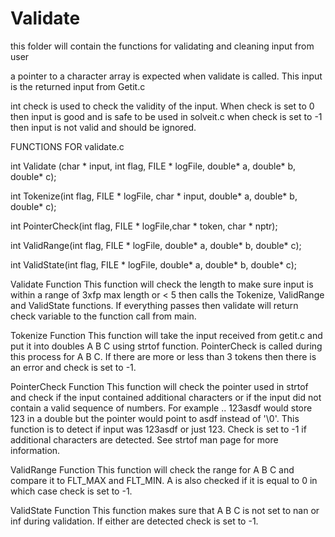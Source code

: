 # Validate
this folder will contain the functions for validating and cleaning input from user

a pointer to a character array is expected when validate is called. This input is the returned input from
Getit.c

int check is used to check the validity of the input.
  When check is set to 0 then input is good and is safe to be used in solveit.c
  when check is set to -1 then input is not valid and should be ignored.

FUNCTIONS FOR validate.c

int Validate (char * input, int flag, FILE * logFile, double* a, double* b, double* c);

int Tokenize(int flag, FILE * logFile, char * input, double* a, double* b, double* c);

int PointerCheck(int flag, FILE * logFile,char * token, char * nptr);

int ValidRange(int flag, FILE * logFile, double* a, double* b, double* c);


int ValidState(int flag, FILE * logFile, double* a, double* b, double* c);



Validate Function
  This function will check the length to make sure input is within a range of 3xfp max length or < 5
  then calls the Tokenize, ValidRange and ValidState functions.
  If everything passes then validate will return check variable to the function call from main.

Tokenize Function
  This function will take the input received from getit.c and put it into doubles A B C using strtof function.
  PointerCheck is called during this process for A B C. If there are more or less than 3 tokens then there is an error and check is set to -1.

PointerCheck Function
  This function will check the pointer used in strtof and check if the input contained additional characters or if the input did not contain a valid sequence of numbers. For example .. 123asdf would store 123 in a double but the pointer would point to asdf instead of '\0'. This function is to detect if input was 123asdf or just 123. Check is set to -1 if additional characters are detected. See strtof man page for more information.

ValidRange Function
  This function will check the range for A B C and compare it to FLT_MAX and FLT_MIN. A is also checked if it is equal to 0 in which case check is set to -1.

ValidState Function
  This function makes sure that A B C is not set to nan or inf during validation. If either are detected check is set to -1.
